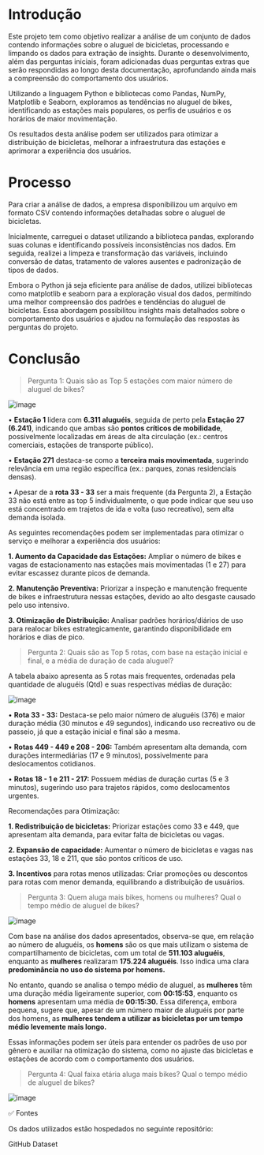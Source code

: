 # Introdução
Este projeto tem como objetivo realizar a análise de um conjunto de dados contendo informações sobre o aluguel de bicicletas, processando e limpando os dados para extração de insights. Durante o desenvolvimento, além das perguntas iniciais, foram adicionadas duas perguntas extras que serão respondidas ao longo desta documentação, aprofundando ainda mais a compreensão do comportamento dos usuários.

Utilizando a linguagem Python e bibliotecas como Pandas, NumPy, Matplotlib e Seaborn, exploramos as tendências no aluguel de bikes, identificando as estações mais populares, os perfis de usuários e os horários de maior movimentação.

Os resultados desta análise podem ser utilizados para otimizar a distribuição de bicicletas, melhorar a infraestrutura das estações e aprimorar a experiência dos usuários.

# Processo
Para criar a análise de dados, a empresa disponibilizou um arquivo em formato CSV contendo informações detalhadas sobre o aluguel de bicicletas.

Inicialmente, carreguei o dataset utilizando a biblioteca pandas, explorando suas colunas e identificando possíveis inconsistências nos dados. Em seguida, realizei a limpeza e transformação das variáveis, incluindo conversão de datas, tratamento de valores ausentes e padronização de tipos de dados.

Embora o Python já seja eficiente para análise de dados, utilizei bibliotecas como matplotlib e seaborn para a exploração visual dos dados, permitindo uma melhor compreensão dos padrões e tendências do aluguel de bicicletas. Essa abordagem possibilitou insights mais detalhados sobre o comportamento dos usuários e ajudou na formulação das respostas às perguntas do projeto.

# Conclusão

> Pergunta 1: Quais são as Top 5 estações com maior número de aluguel de bikes?

![image](https://github.com/user-attachments/assets/dcf2916a-b7bf-44e9-b8a9-db77d2541ee6)

• **Estação 1** lidera com **6.311 aluguéis**, seguida de perto pela **Estação 27 (6.241)**, indicando que ambas são **pontos críticos de mobilidade**, possivelmente localizadas em áreas de alta circulação (ex.: centros comerciais, estações de transporte público).

• **Estação 271** destaca-se como a **terceira mais movimentada**, sugerindo relevância em uma região específica (ex.: parques, zonas residenciais densas).

• Apesar de a **rota 33 - 33** ser a mais frequente (da Pergunta 2), a Estação 33 não está entre as top 5 individualmente, o que pode indicar que seu uso está concentrado em trajetos de ida e volta (uso recreativo), sem alta demanda isolada.

As seguintes recomendações podem ser implementadas para otimizar o serviço e melhorar a experiência dos usuários:

**1. Aumento da Capacidade das Estações:**
Ampliar o número de bikes e vagas de estacionamento nas estações mais movimentadas (1 e 27) para evitar escassez durante picos de demanda.

**2. Manutenção Preventiva:**
Priorizar a inspeção e manutenção frequente de bikes e infraestrutura nessas estações, devido ao alto desgaste causado pelo uso intensivo.

**3. Otimização de Distribuição:**
Analisar padrões horários/diários de uso para realocar bikes estrategicamente, garantindo disponibilidade em horários e dias de pico.

> Pergunta 2: Quais são as Top 5 rotas, com base na estação inicial e final, e a média de duração de cada aluguel?

A tabela abaixo apresenta as 5 rotas mais frequentes, ordenadas pela quantidade de aluguéis (Qtd) e suas respectivas médias de duração:

![image](https://github.com/user-attachments/assets/c5162ffb-2acb-42ad-b368-50d34437c8de)

• **Rota 33 - 33:** Destaca-se pelo maior número de aluguéis (376) e maior duração média (30 minutos e 49 segundos), indicando uso recreativo ou de passeio, já que a estação inicial e final são a mesma.

• **Rotas 449 - 449 e 208 - 206:** Também apresentam alta demanda, com durações intermediárias (17 e 9 minutos), possivelmente para deslocamentos cotidianos.

• **Rotas 18 - 1 e 211 - 217:** Possuem médias de duração curtas (5 e 3 minutos), sugerindo uso para trajetos rápidos, como deslocamentos urgentes.

Recomendações para Otimização:

**1. Redistribuição de bicicletas:** Priorizar estações como 33 e 449, que apresentam alta demanda, para evitar falta de bicicletas ou vagas.

**2. Expansão de capacidade:** Aumentar o número de bicicletas e vagas nas estações 33, 18 e 211, que são pontos críticos de uso.

**3. Incentivos** para rotas menos utilizadas: Criar promoções ou descontos para rotas com menor demanda, equilibrando a distribuição de usuários.

> Pergunta 3: Quem aluga mais bikes, homens ou mulheres? Qual o tempo médio de aluguel de bikes?

![image](https://github.com/user-attachments/assets/ac838f75-98be-4dfb-ba51-fc7d833728f8)

Com base na análise dos dados apresentados, observa-se que, em relação ao número de aluguéis, os **homens** são os que mais utilizam o sistema de compartilhamento de bicicletas, com um total de **511.103 aluguéis**, enquanto as **mulheres** realizaram **175.224 aluguéis**. Isso indica uma clara **predominância no uso do sistema por homens.**

No entanto, quando se analisa o tempo médio de aluguel, as **mulheres** têm uma duração média ligeiramente superior, com **00:15:53**, enquanto os **homens** apresentam uma média de **00:15:30.** Essa diferença, embora pequena, sugere que, apesar de um número maior de aluguéis por parte dos homens, as **mulheres tendem a utilizar as bicicletas por um tempo médio levemente mais longo.**

Essas informações podem ser úteis para entender os padrões de uso por gênero e auxiliar na otimização do sistema, como no ajuste das bicicletas e estações de acordo com o comportamento dos usuários.

> Pergunta 4: Qual faixa etária aluga mais bikes? Qual o tempo médio de aluguel de bikes?

![image](https://github.com/user-attachments/assets/43cd5467-ee7c-464c-9de3-ee68c17582a1)




✅ Fontes

Os dados utilizados estão hospedados no seguinte repositório:

GitHub Dataset
